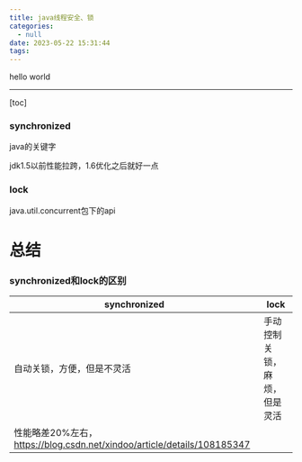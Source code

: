 ```yaml
---
title: java线程安全、锁
categories:
  - null
date: 2023-05-22 15:31:44
tags:
---
```


hello world

---

[toc]



### synchronized

java的关键字

jdk1.5以前性能拉跨，1.6优化之后就好一点

### 

### lock

java.util.concurrent包下的api

# 总结

### synchronized和lock的区别

| synchronized                                                 | lock                         |
| ------------------------------------------------------------ | ---------------------------- |
| 自动关锁，方便，但是不灵活                                   | 手动控制关锁，麻烦，但是灵活 |
| 性能略差20%左右，https://blog.csdn.net/xindoo/article/details/108185347 |                              |

